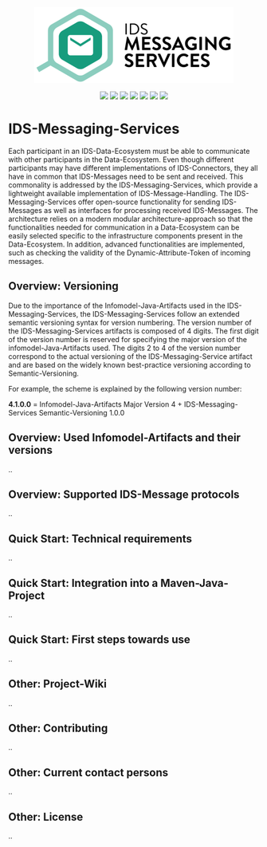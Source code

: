 <p align="center">
<img src="ids-messaging-services-b140.PNG">
</p>

<p align="center">
<a href="https://github.com/International-Data-Spaces-Association/IDS-Messaging-Services/blob/development/LICENSE"><img src="https://img.shields.io/github/license/International-Data-Spaces-Association/IDS-Messaging-Services"></a>
<a href="https://github.com/International-Data-Spaces-Association/IDS-Messaging-Services/issues"><img src="https://img.shields.io/badge/contributions-welcome-brightgreen.svg?style=flat"></a>
<img src="https://img.shields.io/github/workflow/status/International-Data-Spaces-Association/IDS-Messaging-Services/Development-Maven-Build">
<img src="https://img.shields.io/github/v/release/International-Data-Spaces-Association/IDS-Messaging-Services">
<img src="https://img.shields.io/github/languages/code-size/International-Data-Spaces-Association/IDS-Messaging-Services">
<img src="https://img.shields.io/github/contributors/International-Data-Spaces-Association/IDS-Messaging-Services">
<img src="https://img.shields.io/badge/Dependabot-Active-green">
</p>

# IDS-Messaging-Services

Each participant in an IDS-Data-Ecosystem must be able to communicate with other participants in the Data-Ecosystem. Even though different participants may have different implementations of IDS-Connectors, they all have in common that IDS-Messages need to be sent and received. This commonality is addressed by the IDS-Messaging-Services, which provide a lightweight available implementation of IDS-Message-Handling. The IDS-Messaging-Services offer open-source functionality for sending IDS-Messages as well as interfaces for processing received IDS-Messages. The architecture relies on a modern modular architecture-approach so that the functionalities needed for communication in a Data-Ecosystem can be easily selected specific to the infrastructure components present in the Data-Ecosystem. In addition, advanced functionalities are implemented, such as checking the validity of the Dynamic-Attribute-Token of incoming messages.

## Overview: Versioning

Due to the importance of the Infomodel-Java-Artifacts used in the IDS-Messaging-Services, the IDS-Messaging-Services follow an extended semantic versioning syntax for version numbering. The version number of the IDS-Messaging-Services artifacts is composed of 4 digits. The first digit of the version number is reserved for specifying the major version of the infomodel-Java-Artifacts used. The digits 2 to 4 of the version number correspond to the actual versioning of the IDS-Messaging-Service artifact and are based on the widely known best-practice versioning according to Semantic-Versioning.

For example, the scheme is explained by the following version number:

**4.1.0.0** = Infomodel-Java-Artifacts Major Version 4 + IDS-Messaging-Services Semantic-Versioning 1.0.0

## Overview: Used Infomodel-Artifacts and their versions

..

## Overview: Supported IDS-Message protocols

..

## Quick Start: Technical requirements

..

## Quick Start: Integration into a Maven-Java-Project

..

## Quick Start: First steps towards use

..

## Other: Project-Wiki

..

## Other: Contributing

..

## Other: Current contact persons

..

## Other: License

..
